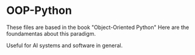 # OOP-Python

These files are based in the book "Object-Oriented Python"
Here are the foundamentas about this paradigm.

Useful for AI systems and software in general.
